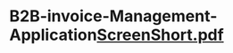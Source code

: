 # B2B-invoice-Management-Application[ScreenShort.pdf](https://github.com/vikashkrsinghhzp/B2B-invoice-Management-Application/files/8500991/ScreenShort.pdf)
